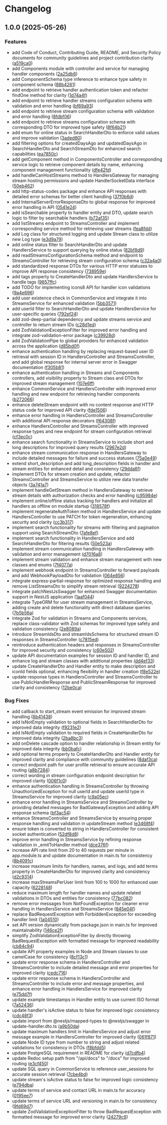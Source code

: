 # Changelog

## 1.0.0 (2025-05-26)


### Features

* add Code of Conduct, Contributing Guide, README, and Security Policy documents for community guidelines and project contribution clarity ([a519ca0](https://github.com/absyro/streamier-api-server/commit/a519ca05cfd2f56e41d8a06330b427048f0bcb89))
* add Components module with controller and service for managing handler components ([2a25db6](https://github.com/absyro/streamier-api-server/commit/2a25db6ef6f1175a62bbda0ed9a658ec65250f4d))
* add ComponentSchema type inference to enhance type safety in component schema ([88b4261](https://github.com/absyro/streamier-api-server/commit/88b426152f5d1d494116a440fe3ce724bf437f2a))
* add endpoint to retrieve handler authentication token and refactor findOne method for clarity ([1d74a4f](https://github.com/absyro/streamier-api-server/commit/1d74a4f48f7852b9b9ac6de56de1ed7050d1ef46))
* add endpoint to retrieve handler streams configuration schema with validation and error handling ([bf69a93](https://github.com/absyro/streamier-api-server/commit/bf69a93bcb67c5998aa4f948d1459ec507e3565e))
* add endpoint to retrieve stream configuration schema with validation and error handling ([8fdbf06](https://github.com/absyro/streamier-api-server/commit/8fdbf06850df38d8f0d1d9f4c1efefeb5d06ec30))
* add endpoint to retrieve streams configuration schema with corresponding DTO for improved type safety ([8f64b21](https://github.com/absyro/streamier-api-server/commit/8f64b21c1ca34fbf99516f17c24d1cfd29e678f9))
* add enum for online status in SearchHandlerDto to enforce valid values and improve validation ([3aded80](https://github.com/absyro/streamier-api-server/commit/3aded80a69a622a74461fa8a180c07397ed2ae0e))
* add filtering options for createdDaysAgo and updatedDaysAgo in SearchHandlerDto and SearchStreamDto for enhanced search capabilities ([ea7850c](https://github.com/absyro/streamier-api-server/commit/ea7850c7f74b7e6e7d5e883a51ae12091d1f8f36))
* add getComponent method in ComponentsController and corresponding service logic to retrieve component details by name, enhancing component management functionality ([dfe42fd](https://github.com/absyro/streamier-api-server/commit/dfe42fd29682ad374ade6e344b237b52873ade49))
* add handleCanHostStreams method to HandlersGateway for managing stream hosting permissions and update HandlerSocketData interface ([50eb462](https://github.com/absyro/streamier-api-server/commit/50eb46282946b663a403d01c58352488591b1dde))
* add http-status-codes package and enhance API responses with detailed error schemas for better client handling ([37f0b6d](https://github.com/absyro/streamier-api-server/commit/37f0b6d6f521596abd7627d1f5559f04cba3397a))
* add InternalServerErrorResponseDto to global response for improved error handling in API ([0541e24](https://github.com/absyro/streamier-api-server/commit/0541e246104b75bddc4b5ffca5cc78dc6023040d))
* add isSearchable property to handler entity and DTO, update search logic to filter by searchable handlers ([b72af35](https://github.com/absyro/streamier-api-server/commit/b72af354761e29a1fb4a471128c46af45891f406))
* add listStreams endpoint to StreamsController and implement corresponding service method for retrieving user streams ([fea8fdd](https://github.com/absyro/streamier-api-server/commit/fea8fddd7ae05348e303cf4efc72e7e8058e6253))
* add Log class for structured logging and update Stream class to utilize new Log type ([e3d9a79](https://github.com/absyro/streamier-api-server/commit/e3d9a79604577a63796f0375464c6bbb55ac2139))
* add online status filter to SearchHandlerDto and update HandlersService to support querying by online status ([82bf8d9](https://github.com/absyro/streamier-api-server/commit/82bf8d94855964ec189776b9c196fd834a1ce659))
* add readStreamsConfigurationSchema method and endpoint to StreamsController for retrieving stream configuration schema ([c32a4a0](https://github.com/absyro/streamier-api-server/commit/c32a4a0c2c58aba01ba3dd5530f4d1be3957b32a))
* add standardized response DTOs for various HTTP error statuses to improve API response consistency ([738959e](https://github.com/absyro/streamier-api-server/commit/738959ed9c648f7f77d897b04b4b86583f1edea3))
* add tags property to CreateHandlerDto and update HandlersService to handle tags ([9657ffc](https://github.com/absyro/streamier-api-server/commit/9657ffc11c1ae7b453bc647a65d1a2193ef3e0b2))
* add TODO for implementing icons8 API for handler icon validations ([9a4e696](https://github.com/absyro/streamier-api-server/commit/9a4e69622fb869a9ce2ca568242cc1cba6911f7e))
* add user existence check in CommonService and integrate it into StreamsService for enhanced validation ([5bb3571](https://github.com/absyro/streamier-api-server/commit/5bb3571285768fd35fc3e430fc86c993bce81515))
* add userId filter to SearchHandlerDto and update HandlersService for user-specific queries ([792ef24](https://github.com/absyro/streamier-api-server/commit/792ef244e8286a630ec6e813f7239c5c19361413))
* add zod-deep-partial dependency and update streams service and controller to return stream IDs ([c28d1ed](https://github.com/absyro/streamier-api-server/commit/c28d1edbc9a81150f08f860e88de2b2c695ef178))
* add ZodValidationExceptionFilter for improved error handling and integrate zod-validation-error package ([c39928d](https://github.com/absyro/streamier-api-server/commit/c39928df0513d33943ecc3d1b83875b07ae7aa25))
* add ZodValidationPipe to global providers for enhanced validation across the application ([d85bd0f](https://github.com/absyro/streamier-api-server/commit/d85bd0fdd67015352acc40d516b1692adb94e337))
* enhance authentication handling by replacing request-based user ID retrieval with session ID in HandlersController and StreamsController, and add global response for internal server error in Swagger documentation ([f305b81](https://github.com/absyro/streamier-api-server/commit/f305b81e86ae90d8a0d60e4bea3629abd7e6a478))
* enhance authentication handling in Streams and Components controllers, add visibility property to Stream class and DTOs for improved stream management ([107e6ff](https://github.com/absyro/streamier-api-server/commit/107e6ffc1d73e146b1f3e12e4167a1907eebdb10))
* enhance CommonService and HandlersController with improved error handling and new endpoint for retrieving handler components ([b272066](https://github.com/absyro/streamier-api-server/commit/b272066ed9186ec3c3672b68af35b969a2d27afd))
* enhance deleteStream endpoint with no content response and HTTP status code for improved API clarity ([fde1506](https://github.com/absyro/streamier-api-server/commit/fde1506ffb37ba1326563feabe1df904bd861047))
* enhance error handling in HandlersController and StreamsController with additional API response decorators ([f64308f](https://github.com/absyro/streamier-api-server/commit/f64308f9ea552aeaac8323cdd6c37287f70db8b5))
* enhance HandlersController and StreamsController with improved response types and new endpoint for stream configuration retrieval ([cf3ec0c](https://github.com/absyro/streamier-api-server/commit/cf3ec0c2a7f8b7fab9e731fb381367e75df52e0d))
* enhance search functionality in StreamsService to include short and long descriptions for improved query results ([2967e2d](https://github.com/absyro/streamier-api-server/commit/2967e2d3f421d87e481520d271be73dcbe47c2ec))
* enhance stream communication response in HandlersGateway to include detailed messages for failure and success statuses ([75a0e49](https://github.com/absyro/streamier-api-server/commit/75a0e495fb79ef0126b8fe07c4849024462fc5cb))
* extend short_description and add long_description fields in handler and stream entities for enhanced detail and consistency ([29dda6f](https://github.com/absyro/streamier-api-server/commit/29dda6f7e661fffb5ec37cb4a9beb9a0d515c9ce))
* implement DTOs for stream creation and update, refactor StreamsController and StreamsService to utilize new data transfer objects ([3a741a7](https://github.com/absyro/streamier-api-server/commit/3a741a7a397b057d588e494e3d790c2c9a5afbc5))
* implement handleGetStream method in HandlersGateway to retrieve stream details with authorization checks and error handling ([c95984e](https://github.com/absyro/streamier-api-server/commit/c95984ec708ff6a63d6691f72b6a368f2b5519e3))
* implement online/offline status tracking for handlers and initialize all handlers as offline on module startup ([318578f](https://github.com/absyro/streamier-api-server/commit/318578ffc1d503cb8dc97140baad9db402b23900))
* implement regenerateAuthToken method in HandlersService and update HandlersController to use PATCH for token regeneration, enhancing security and clarity ([cc3b317](https://github.com/absyro/streamier-api-server/commit/cc3b317d42fe3d9431aca651c45e48f2949197d5))
* implement search functionality for streams with filtering and pagination support using SearchStreamDto ([7afe8ef](https://github.com/absyro/streamier-api-server/commit/7afe8ef4c5b9b2f9bb45000e672d985316445e05))
* implement search functionality in HandlersService and add SearchHandlerDto for filtering results ([50e523a](https://github.com/absyro/streamier-api-server/commit/50e523abbb6b23774f33dbb531ef7052d5298b21))
* implement stream communication handling in HandlersGateway with validation and error management ([d7016a8](https://github.com/absyro/streamier-api-server/commit/d7016a8054a0bb0e627444782497807a3af1c461))
* implement stream validation and enhance stream management with new classes and enums ([7f4077a](https://github.com/absyro/streamier-api-server/commit/7f4077af13bddbee635abb5b0e658918fec330d3))
* implement webhook endpoint in StreamsController to forward payloads and add WebhookPayloadDto for validation ([064e856](https://github.com/absyro/streamier-api-server/commit/064e856bf147e35247c1202cab8925b9e91508cd))
* integrate express-partial-response for optimized response handling and remove ListStreamsDto to simplify stream retrieval ([9224278](https://github.com/absyro/streamier-api-server/commit/9224278b0931c62c39a4293e4afb19e65a5c800e))
* integrate patchNestJsSwagger for enhanced Swagger documentation support in NestJS application ([1aaf044](https://github.com/absyro/streamier-api-server/commit/1aaf044d6a1a5bd7936959895cbfe89d1bdac7c2))
* integrate TypeORM for user stream management in StreamsService, adding create and delete functionality with direct database queries ([7b5b56a](https://github.com/absyro/streamier-api-server/commit/7b5b56a501b4a6f44ed9cf5ee6d3a80124a744ed))
* integrate Zod for validation in Streams and Components services, replace class-validator with Zod schemas for improved type safety and validation consistency ([2e8089a](https://github.com/absyro/streamier-api-server/commit/2e8089a24f4394eb40c5020e0dbb975e19927b97))
* introduce StreamIdsDto and streamIdsSchema for structured stream ID responses in StreamsController ([c7815ed](https://github.com/absyro/streamier-api-server/commit/c7815ed7047326546bf91e01855b46e559414ce9))
* reintroduce authentication headers and responses in StreamsController for improved security and consistency ([c60e502](https://github.com/absyro/streamier-api-server/commit/c60e502770fddea4607f9ff590e90913dffcb3e0))
* update API documentation examples for session ID and handler ID, and enhance log and stream classes with additional properties ([dd4ef33](https://github.com/absyro/streamier-api-server/commit/dd4ef333bf1c321e9b9c46764884f86b55201d82))
* update CreateHandlerDto and Handler entity to make description and iconId fields optional, enhancing flexibility in handler creation ([f8e522e](https://github.com/absyro/streamier-api-server/commit/f8e522e7522080e939f0f28a134f7095cb38cf00))
* update response types in HandlersController and StreamsController to use PublicHandlerResponse and PublicStreamResponse for improved clarity and consistency ([12be0ca](https://github.com/absyro/streamier-api-server/commit/12be0cad505020f721c81b8df983b6f58a0c6aa9))


### Bug Fixes

* add callback to start_stream event emission for improved stream handling ([6b41438](https://github.com/absyro/streamier-api-server/commit/6b4143897062b6af22cad6c6ba5d6a2bf2b8f3a6))
* add IsNotEmpty validation to optional fields in SearchHandlerDto for improved data integrity ([f9231e2](https://github.com/absyro/streamier-api-server/commit/f9231e20652e9184959d0855875ed2671bbda715))
* add IsNotEmpty validation to required fields in CreateHandlerDto for improved data integrity ([2ba8bc3](https://github.com/absyro/streamier-api-server/commit/2ba8bc39a1c02cca51d802456500f8af705db6e2))
* add onDelete cascade option to handler relationship in Stream entity for improved data integrity ([bb0bafc](https://github.com/absyro/streamier-api-server/commit/bb0bafc8761c3aabd02fc32c7e49650566662654))
* add optional terms property to CreateHandlerDto and Handler entity for improved clarity and compliance with community guidelines ([8daf3ca](https://github.com/absyro/streamier-api-server/commit/8daf3ca616a7bbbed04b922f8371a32d4475d22e))
* correct endpoint path for user profile retrieval to ensure accurate API routing ([a8b7284](https://github.com/absyro/streamier-api-server/commit/a8b7284a63c3f05b33a6b74f2c5150bed818442f))
* correct wording in stream configuration endpoint description for improved clarity ([006f1c0](https://github.com/absyro/streamier-api-server/commit/006f1c070f79a604b86ea2307822e4491e520718))
* enhance authentication handling in StreamsController by throwing UnauthorizedException for null userId and update userId type in StreamsService for improved clarity ([c9a05ec](https://github.com/absyro/streamier-api-server/commit/c9a05ec861907b3976ff72aefaa12ca5f4d38c82))
* enhance error handling in StreamsService and StreamsController by providing detailed messages for BadGatewayException and adding API response schema ([bf3ac54](https://github.com/absyro/streamier-api-server/commit/bf3ac540ba79338bde9d993a42a98b08d6fe0b71))
* enhance StreamsController and StreamsService by ensuring proper response handling and validation in updateStream method ([e3468f4](https://github.com/absyro/streamier-api-server/commit/e3468f43b38267eb68594d69fe66ddb15ee33554))
* ensure token is converted to string in HandlersController for consistent socket authentication ([52df8d8](https://github.com/absyro/streamier-api-server/commit/52df8d89d4f7c09ebebff21a735037f8f2626ce1))
* improve error handling in StreamsService by refining response validation in _emitToHandler method ([dce376f](https://github.com/absyro/streamier-api-server/commit/dce376f809a7ca4426e536502a9cbe24bb03db8f))
* increase API rate limit from 20 to 40 requests per minute in app.module.ts and update documentation in main.ts for consistency ([8b4091c](https://github.com/absyro/streamier-api-server/commit/8b4091c9f3763b29b7394d6b7069acf99ed7517d))
* increase maximum limits for handlers, names, and logs, and add terms property in CreateHandlerDto for improved clarity and consistency ([d2c9314](https://github.com/absyro/streamier-api-server/commit/d2c931461867397b7b5ca3c8a0174a96ad9e4adc))
* increase maxStreamsPerUser limit from 100 to 1000 for enhanced user capacity ([6228148](https://github.com/absyro/streamier-api-server/commit/6228148ee3e6635db014fa4df63bee8a84a31c8f))
* reduce maximum length for handler names and update related validations in DTOs and entities for consistency ([77bc082](https://github.com/absyro/streamier-api-server/commit/77bc08253aca7276c0f6145dfea732120fa98113))
* remove error messages from NotFoundException for cleaner error handling in HandlersService and StreamsService ([845e04f](https://github.com/absyro/streamier-api-server/commit/845e04f0611e86610ed195caf64adc7572e92866))
* replace BadRequestException with ForbiddenException for exceeding handler limit ([1a04510](https://github.com/absyro/streamier-api-server/commit/1a045109291cdc7883f5c81179494eb7b456eee9))
* set API version dynamically from package.json in main.ts for improved maintainability ([146ce2f](https://github.com/absyro/streamier-api-server/commit/146ce2fa11d790782fa36a99e7d0ae15e2389f92))
* simplify ZodValidationExceptionFilter by directly throwing BadRequestException with formatted message for improved readability ([cb84c94](https://github.com/absyro/streamier-api-server/commit/cb84c9467420d2c3f7dcf0e3eb86db4318f55329))
* update API property examples in Node and Stream classes to use camelCase for consistency ([8cf13c1](https://github.com/absyro/streamier-api-server/commit/8cf13c1923e3aebcc366ac6927a924870d286692))
* update error response schema in HandlersController and StreamsController to include detailed message and error properties for improved clarity ([cedc716](https://github.com/absyro/streamier-api-server/commit/cedc71630f6d435e84b9d14687f6f99234613930))
* update error response schema in HandlersController and StreamsController to include error and message properties, and enhance error handling in HandlersService for improved clarity ([e75dd7f](https://github.com/absyro/streamier-api-server/commit/e75dd7fdbbae2cb7dee0ea871ae63c80d423ffee))
* update example timestamps in Handler entity to use current ISO format ([7a52436](https://github.com/absyro/streamier-api-server/commit/7a5243626bf446a5b2dbe13380bdf9db9a558988))
* update handler's isActive status to false for improved logic consistency ([cdc48f3](https://github.com/absyro/streamier-api-server/commit/cdc48f389c4465c39810053c3368207179605916))
* update import from @nestjs/mapped-types to @nestjs/swagger in update-handler.dto.ts ([a9b50da](https://github.com/absyro/streamier-api-server/commit/a9b50da94da482beb7c5f6e582b6ec65930a82a5))
* update maximum handlers limit in HandlersService and adjust error message example in HandlersController for improved clarity ([061f871](https://github.com/absyro/streamier-api-server/commit/061f871c8d4b5f0fc8473c9e207b0fa59bf0964d))
* update Node ID type from number to string and adjust related validations for consistency in DTOs ([f8bfdd5](https://github.com/absyro/streamier-api-server/commit/f8bfdd5bf2dfe8ba2ee29cc2f40228b7f97238d5))
* update PostgreSQL requirement in README for clarity ([d7cdfb4](https://github.com/absyro/streamier-api-server/commit/d7cdfb4b5791d526642cff42be49271a52e5b62b))
* update Redoc setup path from "/api/docs" to "/docs" for improved routing ([e3cf450](https://github.com/absyro/streamier-api-server/commit/e3cf450e7db33af1f6f8da538a0b62ea4bf2e502))
* update SQL query in CommonService to reference user_sessions for accurate session retrieval ([7cbe4bd](https://github.com/absyro/streamier-api-server/commit/7cbe4bd16be4f66308e4354af5443ed500a7bc51))
* update stream's isActive status to false for improved logic consistency ([e794dba](https://github.com/absyro/streamier-api-server/commit/e794dba2f1f42cfe347a1ee826bffac19ba25d7d))
* update terms of service and contact URL in main.ts for accuracy ([0195ee7](https://github.com/absyro/streamier-api-server/commit/0195ee71dbdf5c7e934d3a35e5d81f30a5998374))
* update terms of service URL and versioning in main.ts for consistency ([9fd69d7](https://github.com/absyro/streamier-api-server/commit/9fd69d724223caced899f2f87bd6f7e9f08b3a80))
* update ZodValidationExceptionFilter to throw BadRequestException with formatted message for improved error clarity ([24279c9](https://github.com/absyro/streamier-api-server/commit/24279c93f1fa94d6bc89514dd0037d9d34fdce1a))
